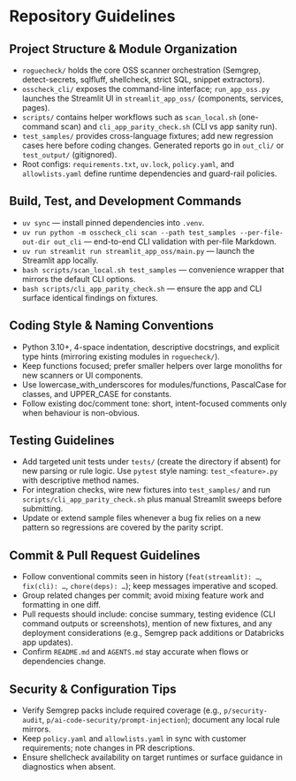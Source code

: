 # Repository Guidelines

## Project Structure & Module Organization
- `roguecheck/` holds the core OSS scanner orchestration (Semgrep, detect-secrets, sqlfluff, shellcheck, strict SQL, snippet extractors).
- `osscheck_cli/` exposes the command-line interface; `run_app_oss.py` launches the Streamlit UI in `streamlit_app_oss/` (components, services, pages).
- `scripts/` contains helper workflows such as `scan_local.sh` (one-command scan) and `cli_app_parity_check.sh` (CLI vs app sanity run).
- `test_samples/` provides cross-language fixtures; add new regression cases here before coding changes. Generated reports go in `out_cli/` or `test_output/` (gitignored).
- Root configs: `requirements.txt`, `uv.lock`, `policy.yaml`, and `allowlists.yaml` define runtime dependencies and guard-rail policies.

## Build, Test, and Development Commands
- `uv sync` — install pinned dependencies into `.venv`.
- `uv run python -m osscheck_cli scan --path test_samples --per-file-out-dir out_cli` — end-to-end CLI validation with per-file Markdown.
- `uv run streamlit run streamlit_app_oss/main.py` — launch the Streamlit app locally.
- `bash scripts/scan_local.sh test_samples` — convenience wrapper that mirrors the default CLI options.
- `bash scripts/cli_app_parity_check.sh` — ensure the app and CLI surface identical findings on fixtures.

## Coding Style & Naming Conventions
- Python 3.10+, 4-space indentation, descriptive docstrings, and explicit type hints (mirroring existing modules in `roguecheck/`).
- Keep functions focused; prefer smaller helpers over large monoliths for new scanners or UI components.
- Use lowercase_with_underscores for modules/functions, PascalCase for classes, and UPPER_CASE for constants.
- Follow existing doc/comment tone: short, intent-focused comments only when behaviour is non-obvious.

## Testing Guidelines
- Add targeted unit tests under `tests/` (create the directory if absent) for new parsing or rule logic. Use `pytest` style naming: `test_<feature>.py` with descriptive method names.
- For integration checks, wire new fixtures into `test_samples/` and run `scripts/cli_app_parity_check.sh` plus manual Streamlit sweeps before submitting.
- Update or extend sample files whenever a bug fix relies on a new pattern so regressions are covered by the parity script.

## Commit & Pull Request Guidelines
- Follow conventional commits seen in history (`feat(streamlit): …`, `fix(cli): …`, `chore(deps): …`); keep messages imperative and scoped.
- Group related changes per commit; avoid mixing feature work and formatting in one diff.
- Pull requests should include: concise summary, testing evidence (CLI command outputs or screenshots), mention of new fixtures, and any deployment considerations (e.g., Semgrep pack additions or Databricks app updates).
- Confirm `README.md` and `AGENTS.md` stay accurate when flows or dependencies change.

## Security & Configuration Tips
- Verify Semgrep packs include required coverage (e.g., `p/security-audit`, `p/ai-code-security/prompt-injection`); document any local rule mirrors.
- Keep `policy.yaml` and `allowlists.yaml` in sync with customer requirements; note changes in PR descriptions.
- Ensure shellcheck availability on target runtimes or surface guidance in diagnostics when absent.
